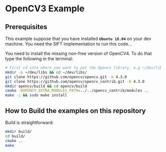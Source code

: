 # OpenCV3 Example

## Prerequisites

This example suppose that you have installed **`Ubuntu 18.04`** on your dev
machine. You need the SIFT implementation to run this code...

You need to install the missing non-free version of OpenCV4. To do that type the
following in the terminal:

```sh
# First cd into where you want to put the Opencv library, e.g ~/dev/libs/
mkdir -p ~/dev/libs && cd ~/dev/libs/
git clone https://github.com/opencv/opencv.git -b 4.3.0
git clone https://github.com/opencv/opencv_contrib.git -b 4.3.0
mkdir opencv/build && cd opencv/build
cmake -DOPENCV_EXTRA_MODULES_PATH=../../opencv_contrib/modules ..
make -j && sudo make install
```

## How to Build the examples on this repository

Build is straightforward:

```sh
mkdir build/
cd build/
cmake ..
make
```
